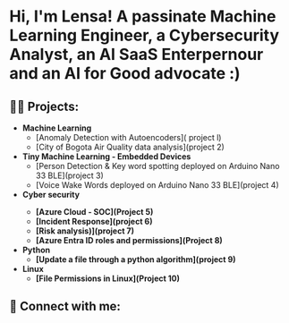 <h1>Hi, I'm Lensa! A passinate Machine Learning Engineer, a Cybersecurity Analyst, an AI SaaS Enterpernour and an AI for Good advocate :) 

<h2>👨‍💻 Projects:</h2>

- <b>Machine Learning</b>
  - [Anomaly Detection with Autoencoders]( project l)
  - [City of Bogota Air Quality data analysis](project 2)
- <b>Tiny Machine Learning - Embedded Devices</b>
  - [Person Detection & Key word spotting deployed on Arduino Nano 33 BLE](project 3)
  - [Voice Wake Words deployed on Arduino Nano 33 BLE](project 4)
- <b>Cyber security<b>
  - [Azure Cloud - SOC](Project 5)
  - [Incident Response](project 6)
  - [Risk analysis)](project 7)
  - [Azure Entra ID roles and permissions](Project 8)
- <b>Python</b>
  - [Update a file through a python algorithm](project 9)
- <b>Linux</b>
  - [File Permissions in Linux](Project 10)

<h2> 🤳 Connect with me:</h2>

[linkedin]: https://linkedin.com/in/

<!--
**joshmadakor1/joshmadakor1** is a ✨ _special_ ✨ repository because its `README.md` (this file) appears on your GitHub profile.

Here are some ideas to get you started:

- 🔭 I’m currently working on ...
- 🌱 I’m currently learning ...
- 👯 I’m looking to collaborate on ...
- 🤔 I’m looking for help with ...
- 💬 Ask me about ...
- 📫 How to reach me: ...
- 😄 Pronouns: ...
- ⚡ Fun fact: ...
-->


<!--
**Lensabefekaduerenna/Lensabefekaduerenna** is a ✨ _special_ ✨ repository because its `README.md` (this file) appears on your GitHub profile.

Here are some ideas to get you started.

- 🔭 I’m currently working on ...
- 🌱 I’m currently learning ...
- 👯 I’m looking to collaborate on ...
- 🤔 I’m looking for help with ...
- 💬 Ask me about ...
- 📫 How to reach me: ...
- 😄 Pronouns: ...
- ⚡ Fun fact: ...
-->
